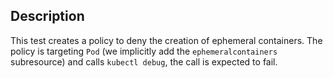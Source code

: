 ## Description

This test creates a policy to deny the creation of ephemeral containers.
The policy is targeting `Pod` (we implicitly add the `ephemeralcontainers` subresource) and calls `kubectl debug`, the call is expected to fail.
